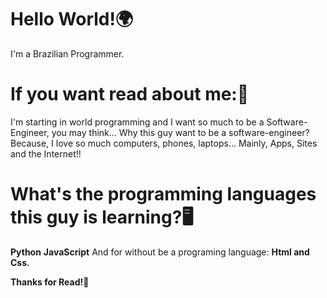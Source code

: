 # Hello World!🌍
I'm a Brazilian Programmer.
# If you want read about me:📜
I'm starting in world programming and I want so much to be a Software-Engineer, you may think... Why this guy want to be a software-engineer? Because, I love so much computers, phones, laptops... Mainly, Apps, Sites and the Internet!!
# What's the programming languages this guy is learning?🖥️
**Python**
**JavaScript**
And for without be a programing language: **Html and Css.**

**Thanks for Read!🙏**
